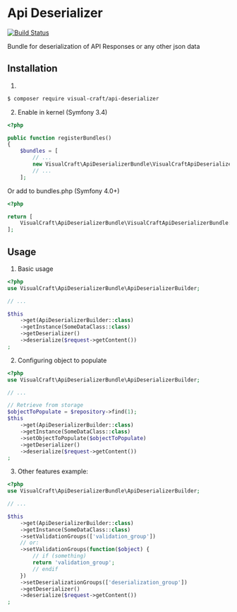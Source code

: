 Api Deserializer
================
[![Build Status](https://travis-ci.org/Visual-Craft/api-deserializer-bundle.svg?branch=master)](https://travis-ci.org/Visual-Craft/api-deserializer-bundle)

Bundle for deserialization of API Responses or any other json data

Installation
------------
1)
```bash
$ composer require visual-craft/api-deserializer

```
2) Enable in kernel (Symfony 3.4)
```php
<?php

public function registerBundles()
{
    $bundles = [
        // ...
        new VisualCraft\ApiDeserializerBundle\VisualCraftApiDeserializerBundle(),
        // ...
    ];
```
Or add to bundles.php (Symfony 4.0+)
```php
<?php

return [
    VisualCraft\ApiDeserializerBundle\VisualCraftApiDeserializerBundle::class => ['all' => true],
];

```

Usage
-----

1) Basic usage
```php
<?php
use VisualCraft\ApiDeserializerBundle\ApiDeserializerBuilder;

// ...

$this
    ->get(ApiDeserializerBuilder::class)
    ->getInstance(SomeDataClass::class)
    ->getDeserializer()
    ->deserialize($request->getContent())
;
```

2) Configuring object to populate
```php
<?php
use VisualCraft\ApiDeserializerBundle\ApiDeserializerBuilder;

// ...

// Retrieve from storage
$objectToPopulate = $repository->find(1);
$this
    ->get(ApiDeserializerBuilder::class)
    ->getInstance(SomeDataClass::class)
    ->setObjectToPopulate($objectToPopulate)
    ->getDeserializer()
    ->deserialize($request->getContent())
;
```

3) Other features example:
```php
<?php
use VisualCraft\ApiDeserializerBundle\ApiDeserializerBuilder;

// ...

$this
    ->get(ApiDeserializerBuilder::class)
    ->getInstance(SomeDataClass::class)
    ->setValidationGroups(['validation_group'])
    // or:
    ->setValidationGroups(function($object) {
        // if (something)
        return 'validation_group';
        // endif
    })
    ->setDeserializationGroups(['deserialization_group'])
    ->getDeserializer()
    ->deserialize($request->getContent())
;
```
